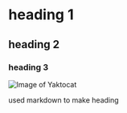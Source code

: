 # heading 1 
## heading 2
### heading 3


![Image of Yaktocat](https://octodex.github.com/images/yaktocat.png)







used markdown to make heading

